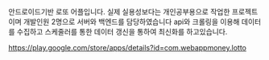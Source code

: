 안드로이드기반 로또 어플입니다. 실제 실용성보다는 개인공부용으로 작업한 프로젝트이며
개발인원 2명으로 서버와 백엔드를 담당하였습니다
api와 크롤링을 이용해 데이터를 수집하고 스케줄러를 통한 데이터 갱신을 통하여 최신화를 하고있습니다.

https://play.google.com/store/apps/details?id=com.webappmoney.lotto
